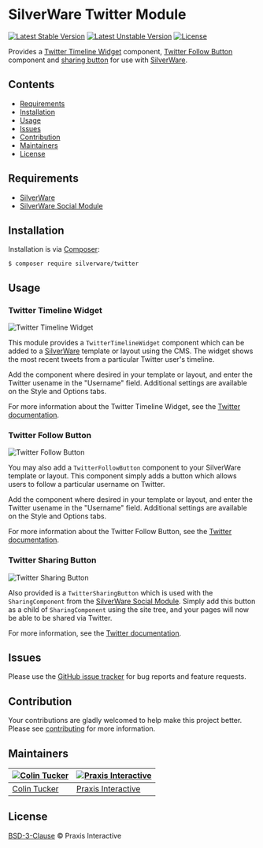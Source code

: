 # SilverWare Twitter Module

[![Latest Stable Version](https://poser.pugx.org/silverware/twitter/v/stable)](https://packagist.org/packages/silverware/twitter)
[![Latest Unstable Version](https://poser.pugx.org/silverware/twitter/v/unstable)](https://packagist.org/packages/silverware/twitter)
[![License](https://poser.pugx.org/silverware/twitter/license)](https://packagist.org/packages/silverware/twitter)

Provides a [Twitter Timeline Widget][twtimelinewidget] component, [Twitter Follow Button][twfollowbutton] component
and [sharing button][twsharebutton] for use with [SilverWare][silverware].

## Contents

- [Requirements](#requirements)
- [Installation](#installation)
- [Usage](#usage)
- [Issues](#issues)
- [Contribution](#contribution)
- [Maintainers](#maintainers)
- [License](#license)

## Requirements

- [SilverWare][silverware]
- [SilverWare Social Module][silverware-social]

## Installation

Installation is via [Composer][composer]:

```
$ composer require silverware/twitter
```

## Usage

### Twitter Timeline Widget

![Twitter Timeline Widget](https://i.imgur.com/fsdZKy4.png)

This module provides a `TwitterTimelineWidget` component which can be added to a [SilverWare][silverware]
template or layout using the CMS. The widget shows the most recent tweets from a particular Twitter
user's timeline.

Add the component where desired in your template or layout, and enter the Twitter usename
in the "Username" field.  Additional settings are available on the Style and Options tabs.

For more information about the Twitter Timeline Widget, see the [Twitter documentation][twtimelinewidget].

### Twitter Follow Button

![Twitter Follow Button](https://i.imgur.com/ojdEIRc.png)

You may also add a `TwitterFollowButton` component to your SilverWare template or layout.
This component simply adds a button which allows users to follow a particular username on Twitter.

Add the component where desired in your template or layout, and enter the Twitter usename
in the "Username" field.  Additional settings are available on the Style and Options tabs.

For more information about the Twitter Follow Button, see the [Twitter documentation][twfollowbutton].

### Twitter Sharing Button

![Twitter Sharing Button](https://i.imgur.com/gc0cnAe.png)

Also provided is a `TwitterSharingButton` which is used with the `SharingComponent`
from the [SilverWare Social Module][silverware-social]. Simply add this button as a child of
`SharingComponent` using the site tree, and your pages will now
be able to be shared via Twitter.

For more information, see the [Twitter documentation][twsharebutton].

## Issues

Please use the [GitHub issue tracker][issues] for bug reports and feature requests.

## Contribution

Your contributions are gladly welcomed to help make this project better.
Please see [contributing](CONTRIBUTING.md) for more information.

## Maintainers

[![Colin Tucker](https://avatars3.githubusercontent.com/u/1853705?s=144)](https://github.com/colintucker) | [![Praxis Interactive](https://avatars2.githubusercontent.com/u/1782612?s=144)](https://www.praxis.net.au)
---|---
[Colin Tucker](https://github.com/colintucker) | [Praxis Interactive](https://www.praxis.net.au)

## License

[BSD-3-Clause](LICENSE.md) &copy; Praxis Interactive

[composer]: https://getcomposer.org
[twtimelinewidget]: https://dev.twitter.com/web/embedded-timelines
[twsharebutton]: https://dev.twitter.com/web/tweet-button
[twfollowbutton]: https://dev.twitter.com/web/follow-button
[silverware]: https://github.com/praxisnetau/silverware
[silverware-social]: https://github.com/praxisnetau/silverware-social
[issues]: https://github.com/praxisnetau/silverware-twitter/issues
